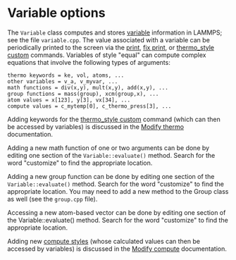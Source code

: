 # Variable options

The `Variable` class computes and stores [variable](variable)
information in LAMMPS; see the file `variable.cpp`. The value associated
with a variable can be periodically printed to the screen via the
[print](print), [fix print](fix_print), or [thermo_style
custom](thermo_style) commands. Variables of style \"equal\" can compute
complex equations that involve the following types of arguments:

    thermo keywords = ke, vol, atoms, ...
    other variables = v_a, v_myvar, ...
    math functions = div(x,y), mult(x,y), add(x,y), ...
    group functions = mass(group), xcm(group,x), ...
    atom values = x[123], y[3], vx[34], ...
    compute values = c_mytemp[0], c_thermo_press[3], ...

Adding keywords for the [thermo_style custom](thermo_style) command
(which can then be accessed by variables) is discussed in the [Modify
thermo](Modify_thermo) documentation.

Adding a new math function of one or two arguments can be done by
editing one section of the `Variable::evaluate()` method. Search for the
word \"customize\" to find the appropriate location.

Adding a new group function can be done by editing one section of the
`Variable::evaluate()` method. Search for the word \"customize\" to find
the appropriate location. You may need to add a new method to the Group
class as well (see the `group.cpp` file).

Accessing a new atom-based vector can be done by editing one section of
the Variable::evaluate() method. Search for the word \"customize\" to
find the appropriate location.

Adding new [compute styles](compute) (whose calculated values can then
be accessed by variables) is discussed in the [Modify
compute](Modify_compute) documentation.
